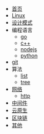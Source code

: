 * [首页](/)
* [Linux](/Linux/)
* [设计模式](/design_pattern/)
* 编程语言
    - [go](/progarmming-languages/go/)
    - [c++](/progarmming-languages/c++/)
    - [nodejs](/progarmming-languages/nodejs/)
    - [python](/progarmming-languages/python/)
* [git](/git/)
* 算法
    * [list](/算法/list/)
    * [tree](/算法/tree/)
* [网络](/网络/)
    * [http](/网络/http/)
* [中间件](/中间件/)
* [云原生](/云原生/)
* [区块链](/区块链/)
* [其他](/other/)
